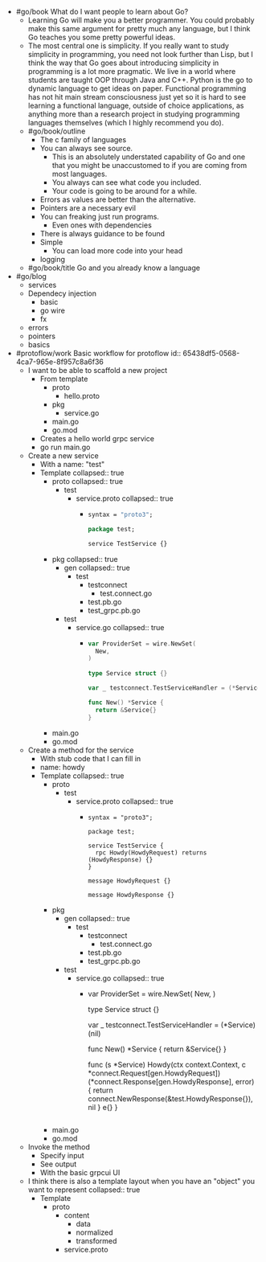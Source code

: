- #go/book What do I want people to learn about Go?
	- Learning Go will make you a better programmer. You could probably make this same argument for pretty much any language, but I think Go teaches you some pretty powerful ideas.
	- The most central one is simplicity. If you really want to study simplicity in programming, you need not look further than Lisp, but I think the way that Go goes about introducing simplicity in programming is a lot more pragmatic. We live in a world where students are taught OOP through Java and C++. Python is the go to dynamic language to get ideas on paper. Functional programming has not hit main stream consciousness just yet so it is hard to see learning a functional language, outside of choice applications, as anything more than a research project in studying programming languages themselves (which I highly recommend you do).
	- #go/book/outline
		- The c family of languages
		- You can always see source.
			- This is an absolutely understated capability of Go and one that you might be unaccustomed to if you are coming from most languages.
			- You always can see what code you included.
			- Your code is going to be around for a while.
		- Errors as values are better than the alternative.
		- Pointers are a necessary evil
		- You can freaking just run programs.
			- Even ones with dependencies
		- There is always guidance to be found
		- Simple
			- You can load more code into your head
		- logging
	- #go/book/title Go and you already know a language
- #go/blog
	- services
	- Dependecy injection
		- basic
		- go wire
		- fx
	- errors
	- pointers
	- basics
- #protoflow/work Basic workflow for protoflow
  id:: 65438df5-0568-4ca7-965e-8f957c8a6f36
	- I want to be able to scaffold a new project
		- From template
			- proto
				- hello.proto
			- pkg
				- service.go
			- main.go
			- go.mod
		- Creates a hello world grpc service
		- go run main.go
	- Create a new service
		- With a name: "test"
		- Template
		  collapsed:: true
			- proto
			  collapsed:: true
				- test
					- service.proto
					  collapsed:: true
						- ```protobuf
						  syntax = "proto3";
						  
						  package test;
						  
						  service TestService {}
						  ```
			- pkg
			  collapsed:: true
				- gen
				  collapsed:: true
					- test
						- testconnect
							- test.connect.go
						- test.pb.go
						- test_grpc.pb.go
				- test
					- service.go
					  collapsed:: true
						- ```go
						  var ProviderSet = wire.NewSet(
						  	New,
						  )
						    
						  type Service struct {}
						  
						  var _ testconnect.TestServiceHandler = (*Service)(nil)
						  
						  func New() *Service {
						    return &Service{}
						  }
						  ```
			- main.go
			- go.mod
	- Create a method for the service
		- With stub code that I can fill in
		- name: howdy
		- Template
		  collapsed:: true
			- proto
				- test
					- service.proto
					  collapsed:: true
						- ```protobsyntax = "proto3";
						  syntax = "proto3";
						  
						  package test;
						  
						  service TestService {
						  	rpc Howdy(HowdyRequest) returns (HowdyResponse) {}
						  }
						  
						  message HowdyRequest {}
						  
						  message HowdyResponse {}
						  ```
			- pkg
				- gen
				  collapsed:: true
					- test
						- testconnect
							- test.connect.go
						- test.pb.go
						- test_grpc.pb.go
				- test
					- service.go
					  collapsed:: true
						- var ProviderSet = wire.NewSet(
						  	New,
						  )
						    
						  type Service struct {}
						  
						  var _ testconnect.TestServiceHandler = (*Service)(nil)
						  
						  func New() *Service {
						    return &Service{}
						  }
						  
						  func (s *Service) Howdy(ctx context.Context, c *connect.Request[gen.HowdyRequest]) (*connect.Response[gen.HowdyResponse], error) {
						  	return connect.NewResponse(&test.HowdyResponse{}), nil
						  }
						  e{}
						  }
						  ```
			- main.go
			- go.mod
	- Invoke the method
		- Specify input
		- See output
		- With the basic grpcui UI
	- I think there is also a template layout when you have an "object" you want to represent
	  collapsed:: true
		- Template
			- proto
				- content
					- data
					- normalized
					- transformed
				- service.proto